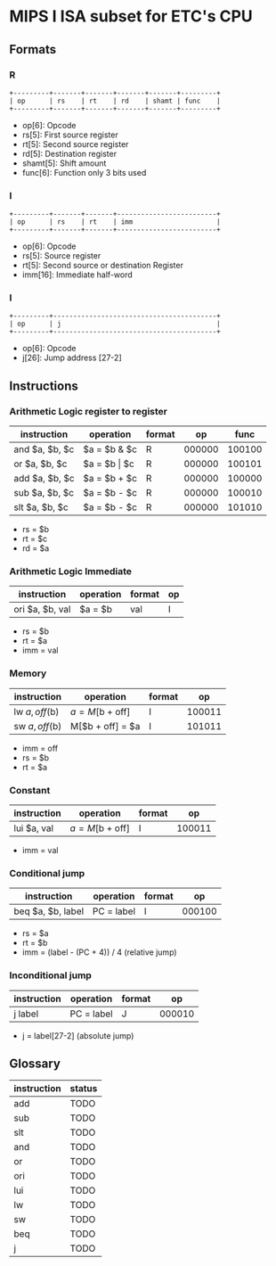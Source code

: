 # MIPS I ISA subset for ETC's CPU

## Formats

### R

```
+---------+-------+-------+-------+-------+---------+
| op      | rs    | rt    | rd    | shamt | func    |
+---------+-------+-------+-------+-------+---------+
```

 - op[6]: Opcode
 - rs[5]: First source register
 - rt[5]: Second source register
 - rd[5]: Destination register
 - shamt[5]: Shift amount
 - func[6]: Function only 3 bits used

### I

```
+---------+-------+-------+-------------------------+
| op      | rs    | rt    | imm                     |
+---------+-------+-------+-------------------------+
```

 - op[6]: Opcode
 - rs[5]: Source register
 - rt[5]: Second source or destination Register
 - imm[16]: Immediate half-word

### I

```
+---------+-----------------------------------------+
| op      | j                                       |
+---------+-----------------------------------------+
```

 - op[6]: Opcode
 - j[26]: Jump address [27-2]

## Instructions

### Arithmetic Logic register to register

| instruction     | operation     | format | op     | func   |
|-----------------|---------------|--------|--------|--------|
| and $a, $b, $c  | $a = $b & $c  | R      | 000000 | 100100 |
| or  $a, $b, $c  | $a = $b \| $c | R      | 000000 | 100101 |
| add $a, $b, $c  | $a = $b + $c  | R      | 000000 | 100000 |
| sub $a, $b, $c  | $a = $b - $c  | R      | 000000 | 100010 |
| slt $a, $b, $c  | $a = $b - $c  | R      | 000000 | 101010 |

 - rs = $b
 - rt = $c
 - rd = $a

### Arithmetic Logic Immediate

| instruction     | operation        | format | op     |
|-----------------|------------------|--------|--------|
| ori $a, $b, val | $a = $b | val    | I      | 001101 |

 - rs = $b
 - rt = $a
 - imm = val

### Memory

| instruction     | operation        | format | op     |
|-----------------|------------------|--------|--------|
| lw  $a, off($b) | $a = M[$b + off] | I      | 100011 |
| sw  $a, off($b) | M[$b + off] = $a | I      | 101011 |

 - imm = off
 - rs = $b
 - rt = $a

### Constant

| instruction     | operation        | format | op     |
|-----------------|------------------|--------|--------|
| lui $a, val     | $a = M[$b + off] | I      | 100011 |

 - imm = val

### Conditional jump

| instruction       | operation        | format | op     |
|-------------------|------------------|--------|--------|
| beq $a, $b, label | PC = label       | I      | 000100 |

 - rs = $a
 - rt = $b
 - imm = (label - (PC + 4)) / 4 (relative jump)

### Inconditional jump

| instruction     | operation        | format | op     |
|-----------------|------------------|--------|--------|
| j label         | PC = label       | J      | 000010 | 

 - j = label[27-2] (absolute jump)


## Glossary

| instruction | status |
|-------------|--------|
| add         | TODO   |
| sub         | TODO   |
| slt         | TODO   |
| and         | TODO   |
| or          | TODO   |
| ori         | TODO   |
| lui         | TODO   |
| lw          | TODO   |
| sw          | TODO   |
| beq         | TODO   |
| j           | TODO   |
